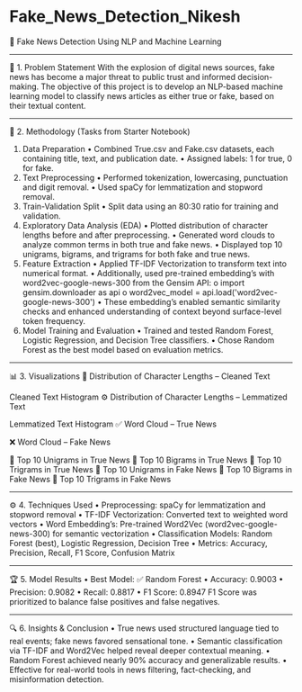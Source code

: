 # Fake_News_Detection_Nikesh
📰 Fake News Detection Using NLP and Machine Learning
________________________________________
📌 1. Problem Statement
With the explosion of digital news sources, fake news has become a major threat to public trust and informed decision-making. The objective of this project is to develop an NLP-based machine learning model to classify news articles as either true or fake, based on their textual content.
________________________________________
🧪 2. Methodology (Tasks from Starter Notebook)
1. Data Preparation
•	Combined True.csv and Fake.csv datasets, each containing title, text, and publication date.
•	Assigned labels: 1 for true, 0 for fake.
2. Text Preprocessing
•	Performed tokenization, lowercasing, punctuation and digit removal.
•	Used spaCy for lemmatization and stopword removal.
3. Train-Validation Split
•	Split data using an 80:30 ratio for training and validation.
4. Exploratory Data Analysis (EDA)
•	Plotted distribution of character lengths before and after preprocessing.
•	Generated word clouds to analyze common terms in both true and fake news.
•	Displayed top 10 unigrams, bigrams, and trigrams for both fake and true news.
5. Feature Extraction
•	Applied TF-IDF Vectorization to transform text into numerical format.
•	Additionally, used pre-trained embedding’s with word2vec-google-news-300 from the Gensim API:
o	import gensim.downloader as api
o	word2vec_model = api.load('word2vec-google-news-300')
•	These embedding’s enabled semantic similarity checks and enhanced understanding of context beyond surface-level token frequency.
6. Model Training and Evaluation
•	Trained and tested Random Forest, Logistic Regression, and Decision Tree classifiers.
•	Chose Random Forest as the best model based on evaluation metrics.
________________________________________
📊 3. Visualizations
🏢 Distribution of Character Lengths – Cleaned Text
 
Cleaned Text Histogram
⚙️ Distribution of Character Lengths – Lemmatized Text
 
Lemmatized Text Histogram
✅ Word Cloud – True News
 

❌ Word Cloud – Fake News

🔹 Top 10 Unigrams in True News
🔹 Top 10 Bigrams in True News
🔹 Top 10 Trigrams in True News
🔹 Top 10 Unigrams in Fake News
🔹 Top 10 Bigrams in Fake News
🔹 Top 10 Trigrams in Fake News
 

________________________________________
⚙️ 4. Techniques Used
•	Preprocessing: spaCy for lemmatization and stopword removal
•	TF-IDF Vectorization: Converted text to weighted word vectors
•	Word Embedding’s: Pre-trained Word2Vec (word2vec-google-news-300) for semantic vectorization
•	Classification Models: Random Forest (best), Logistic Regression, Decision Tree
•	Metrics: Accuracy, Precision, Recall, F1 Score, Confusion Matrix
________________________________________
🏆 5. Model Results
•	Best Model: ✅ Random Forest
•	Accuracy: 0.9003
•	Precision: 0.9082
•	Recall: 0.8817
•	F1 Score: 0.8947
F1 Score was prioritized to balance false positives and false negatives.
________________________________________
🔍 6. Insights & Conclusion
•	True news used structured language tied to real events; fake news favored sensational tone.
•	Semantic classification via TF-IDF and Word2Vec helped reveal deeper contextual meaning.
•	Random Forest achieved nearly 90% accuracy and generalizable results.
•	Effective for real-world tools in news filtering, fact-checking, and misinformation detection.

